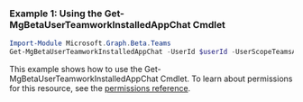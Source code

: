 ### Example 1: Using the Get-MgBetaUserTeamworkInstalledAppChat Cmdlet
```powershell
Import-Module Microsoft.Graph.Beta.Teams
Get-MgBetaUserTeamworkInstalledAppChat -UserId $userId -UserScopeTeamsAppInstallationId $userScopeTeamsAppInstallationId
```
This example shows how to use the Get-MgBetaUserTeamworkInstalledAppChat Cmdlet.
To learn about permissions for this resource, see the [permissions reference](/graph/permissions-reference).
